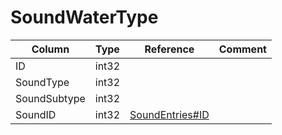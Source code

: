 # SoundWaterType

| Column | Type | Reference | Comment |
|--------|------|-----------|---------|
|ID|int32|||
|SoundType|int32|||
|SoundSubtype|int32|||
|SoundID|int32|[SoundEntries#ID](SoundEntries.md)||
